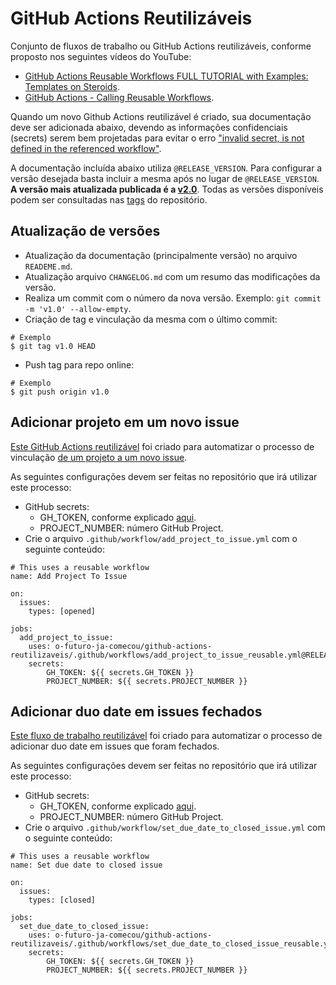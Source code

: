 # GitHub Actions Reutilizáveis

Conjunto de fluxos de trabalho ou GitHub Actions reutilizáveis, conforme proposto nos seguintes vídeos do YouTube:

- [GitHub Actions Reusable Workflows FULL TUTORIAL with Examples: Templates on Steroids](https://www.youtube.com/watch?v=lRypYtmbKMs).
- [GitHub Actions - Calling Reusable Workflows](https://www.youtube.com/watch?v=2dxmvDL1gP8).

Quando um novo Github Actions reutilizável é criado, sua documentação deve ser adicionada abaixo, devendo as informações confidenciais (secrets) serem bem projetadas para evitar o erro ["invalid secret, is not defined in the referenced workflow"](https://github.com/orgs/community/discussions/26749).

A documentação incluída abaixo utiliza `@RELEASE_VERSION`. Para configurar a versão desejada basta incluir a mesma após no lugar de `@RELEASE_VERSION`. **A versão mais atualizada publicada é a [v2.0](https://github.com/o-futuro-ja-comecou/github-actions-reutilizaveis/tree/v2.0)**. Todas as versões disponíveis podem ser consultadas nas [tags](https://github.com/o-futuro-ja-comecou/github-actions-reutilizaveis/tags) do repositório.

## Atualização de versões

- Atualização da documentação (principalmente versão) no arquivo `READEME.md`.
- Atualização arquivo `CHANGELOG.md` com um resumo das modificações da versão.
- Realiza um commit com o número da nova versão. Exemplo: `git commit -m 'v1.0' --allow-empty`.
- Criação de tag e vinculação da mesma com o último commit:

```
# Exemplo
$ git tag v1.0 HEAD
```

- Push tag para repo online:

```
# Exemplo
$ git push origin v1.0
```

## Adicionar projeto em um novo issue

[Este GitHub Actions reutilizável](https://github.com/o-futuro-ja-comecou/github-actions-reutilizaveis/blob/main/.github/workflows/add_project_to_issue.yml) foi criado para automatizar o processo de vinculação [de um projeto a um novo issue](https://github.com/actions/add-to-project).

As seguintes configurações devem ser feitas no repositório que irá utilizar este processo:

- GitHub secrets:
  - GH_TOKEN, conforme explicado [aqui](https://github.com/actions/add-to-project#inputs).
  - PROJECT_NUMBER: número GitHub Project.
- Crie o arquivo `.github/workflow/add_project_to_issue.yml` com o seguinte conteúdo:

```
# This uses a reusable workflow
name: Add Project To Issue

on:
  issues:
    types: [opened]

jobs:
  add_project_to_issue:
    uses: o-futuro-ja-comecou/github-actions-reutilizaveis/.github/workflows/add_project_to_issue_reusable.yml@RELEASE_VERSION
    secrets:
        GH_TOKEN: ${{ secrets.GH_TOKEN }}
        PROJECT_NUMBER: ${{ secrets.PROJECT_NUMBER }}
```

## Adicionar duo date em issues fechados

[Este fluxo de trabalho reutilizável](https://github.com/o-futuro-ja-comecou/github-actions-reutilizaveis/blob/main/.github/workflows/set_due_date_to_closed_issue_reusable.yml) foi criado para automatizar o processo de adicionar duo date em issues que foram fechados.

As seguintes configurações devem ser feitas no repositório que irá utilizar este processo:

- GitHub secrets:
  - GH_TOKEN, conforme explicado [aqui](https://github.com/actions/add-to-project#inputs).
  - PROJECT_NUMBER: número GitHub Project.
- Crie o arquivo `.github/workflow/set_due_date_to_closed_issue.yml` com o seguinte conteúdo:

```
# This uses a reusable workflow
name: Set due date to closed issue

on:
  issues:
    types: [closed]

jobs:
  set_due_date_to_closed_issue:
    uses: o-futuro-ja-comecou/github-actions-reutilizaveis/.github/workflows/set_due_date_to_closed_issue_reusable.yml@RELEASE_VERSION
    secrets:
        GH_TOKEN: ${{ secrets.GH_TOKEN }}
        PROJECT_NUMBER: ${{ secrets.PROJECT_NUMBER }}
```
